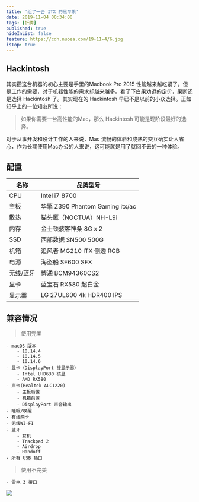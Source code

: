 ```yaml
---
title: '组了一台 ITX 的黑苹果'
date: 2019-11-04 00:34:00
tags: [折腾]
published: true
hideInList: false
feature: https://cdn.nuoea.com/19-11-4/6.jpg
isTop: true
---
```


## Hackintosh

其实攒这台机器的初心主要是手里的Macbook Pro 2015 性能越来越吃紧了。但是工作的需要，对于机器性能的需求却越来越多。看了下白果劝退的定价，果断还是选择 Hackintosh 了。其实现在的 Hackintosh 早已不是以前的小众选择。正如知乎上的一位知友所说：

>  如果你需要一台高性能的Mac，那么 Hackintosh 可能是现阶段最好的选择。

对于从事开发和设计工作的人来说，Mac 流畅的体验和成熟的交互确实让人省心，作为长期使用Mac办公的人来说，这可能就是用了就回不去的一种体验。

## 配置

名称|品牌型号
-|-
CPU|Intel i7 8700
主板|华擎 Z390 Phantom Gaming itx/ac
散热|猫头鹰（NOCTUA）NH-L9i
内存|金士顿骇客神条 8G x 2
SSD|西部数据 SN500 500G
机箱|追风者 MG210 ITX 侧透 RGB
电源|海盗船 SF600 SFX
无线/蓝牙|博通 BCM94360CS2
显卡|蓝宝石 RX580 超白金
显示器|LG 27UL600 4k HDR400 IPS

## 兼容情况

> 使用完美

```
- macOS 版本
    - 10.14.4
    - 10.14.5
    - 10.14.6
- 显卡（DisplayPort 接显示器）
    - Intel UHD630 核显
    - AMD RX580
- 声卡(Realtek ALC1220)
    - 主板后置
    - 机箱前置
    - DisplayPort 声音输出
- 睡眠/唤醒
- 有线网卡
- 无线WI-FI
- 蓝牙
    - 耳机
    - Trackpad 2
    - Airdrop
    - Handoff
- 所有 USB 插口

```

> 使用不完美

```
- 雷电 3 接口
```

![](https://cdn.nuoea.com/19-11-4/7.jpg)